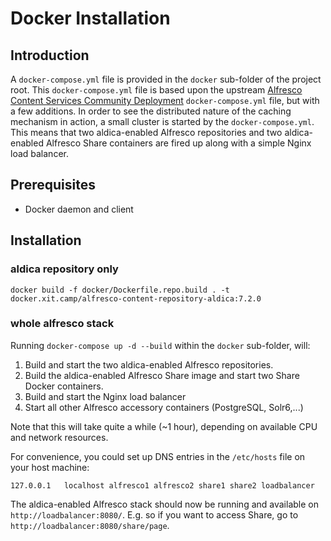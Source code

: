 # Docker Installation

## Introduction

A `docker-compose.yml` file is provided in the `docker` sub-folder of the project root.
This `docker-compose.yml` file is based upon the upstream
[Alfresco Content Services Community Deployment](https://github.com/Alfresco/acs-community-deployment)
`docker-compose.yml` file, but with a few additions. In order to see the distributed nature of
the caching mechanism in action, a small cluster is started by the `docker-compose.yml`. This means
that two aldica-enabled Alfresco repositories and two aldica-enabled Alfresco Share containers are fired up
along with a simple Nginx load balancer.

## Prerequisites

* Docker daemon and client

## Installation

### aldica repository only

`docker build -f docker/Dockerfile.repo.build . -t docker.xit.camp/alfresco-content-repository-aldica:7.2.0`

### whole alfresco stack

Running `docker-compose up -d --build` within the `docker` sub-folder, will:

1. Build and start the two aldica-enabled Alfresco repositories.
1. Build the aldica-enabled Alfresco Share image and start two Share Docker containers.
1. Build and start the Nginx load balancer
1. Start all other Alfresco accessory containers (PostgreSQL, Solr6,...)

Note that this will take quite a while (~1 hour), depending on available CPU and network resources.

For convenience, you could set up DNS entries in the `/etc/hosts` file on your host machine:

```config
127.0.0.1   localhost alfresco1 alfresco2 share1 share2 loadbalancer
```

The aldica-enabled Alfresco stack should now be running and available on 
`http://loadbalancer:8080/`. E.g. so if you want to access Share, go to 
`http://loadbalancer:8080/share/page`.
